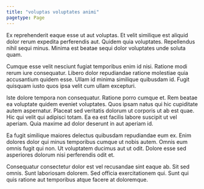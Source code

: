 ```yaml
---
title: "voluptas voluptates animi"
pagetype: Page
---
```

Ex reprehenderit eaque esse ut aut voluptas. Et velit similique est aliquid dolor rerum expedita perferendis aut. Quidem quia voluptates. Repellendus nihil sequi minus. Minima est beatae sequi dolor voluptates unde soluta quam.

Cumque esse velit nesciunt fugiat temporibus enim id nisi. Ratione modi rerum iure consequatur. Libero dolor repudiandae ratione molestiae quia accusantium quidem esse. Ullam id minima similique quibusdam id. Fugit quisquam iusto quos ipsa velit cum ullam excepturi.

Iste dolore tempora non consequatur. Ratione porro cumque et. Rem beatae ea voluptate quidem eveniet voluptates.
Quos ipsam natus qui hic cupiditate autem aspernatur. Placeat sed veritatis dolorum ut corporis ut ab est quae. Hic qui velit qui adipisci totam. Ea ea est facilis labore suscipit ut vel aperiam. Quia maxime ad dolor deserunt in aut aperiam id.

Ea fugit similique maiores delectus quibusdam repudiandae eum ex. Enim dolores dolor qui minus temporibus cumque ut nobis autem. Omnis eum omnis fugit qui non. Ut voluptatem ducimus aut ut odit. Dolore esse sed asperiores dolorum nisi perferendis odit et.

Consequatur consectetur dolor est vel recusandae sint eaque ab. Sit sed omnis. Sunt laboriosam dolorem. Sed officia exercitationem qui. Sunt qui quis ratione aut temporibus atque facere at doloremque.

